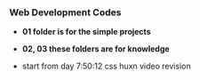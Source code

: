### Web Development Codes

- **01 folder is for the simple projects**

- **02, 03 these folders are for knowledge**

- start from day 7:50:12 css huxn video revision